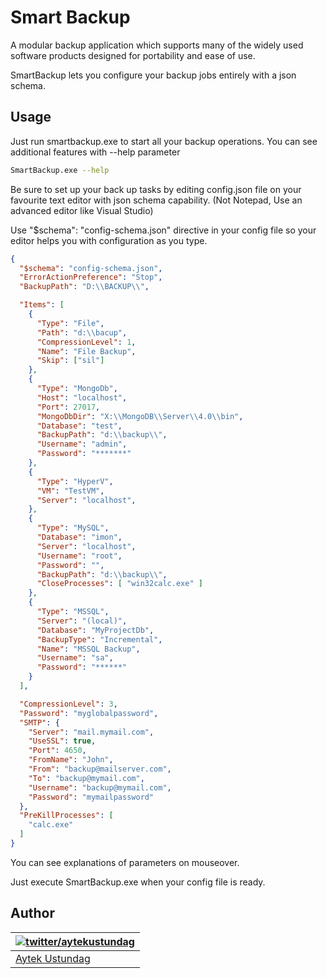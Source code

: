 # Smart Backup

A modular backup application which supports many of the widely used software products designed for portability and ease of use.

SmartBackup lets you configure your backup jobs entirely with a json schema. 
## Usage

Just run smartbackup.exe to start all your backup operations. You can see additional features with --help parameter

```bash
SmartBackup.exe --help
```

Be sure to set up your back up tasks by editing config.json file on your favourite text editor with json schema capability. (Not Notepad, Use an advanced editor like Visual Studio)

Use "$schema": "config-schema.json" directive in your config file so your editor helps you with configuration as you type.

```json
{
  "$schema": "config-schema.json",
  "ErrorActionPreference": "Stop",
  "BackupPath": "D:\\BACKUP\\",

  "Items": [
    {
      "Type": "File",
      "Path": "d:\\bacup",
      "CompressionLevel": 1,
      "Name": "File Backup",
      "Skip": ["sil"]
    },
    {
      "Type": "MongoDb",
      "Host": "localhost",
      "Port": 27017,
      "MongoDbDir": "X:\\MongoDB\\Server\\4.0\\bin",
      "Database": "test",
      "BackupPath": "d:\\backup\\",
      "Username": "admin",
      "Password": "*******"
    },
    {
      "Type": "HyperV",
      "VM": "TestVM",
      "Server": "localhost",
    },
    {
      "Type": "MySQL",
      "Database": "imon",
      "Server": "localhost",
      "Username": "root",
      "Password": "",
      "BackupPath": "d:\\backup\\",
      "CloseProcesses": [ "win32calc.exe" ]
    },
    {
      "Type": "MSSQL",
      "Server": "(local)",
      "Database": "MyProjectDb",
      "BackupType": "Incremental",
      "Name": "MSSQL Backup",
      "Username": "sa",
      "Password": "******"
    }
  ],

  "CompressionLevel": 3,
  "Password": "myglobalpassword",
  "SMTP": {
    "Server": "mail.mymail.com",
    "UseSSL": true,
    "Port": 4650,
    "FromName": "John",
    "From": "backup@mailserver.com",
    "To": "backup@mymail.com",
    "Username": "backup@mymail.com",
    "Password": "mymailpassword"
  },
  "PreKillProcesses": [
    "calc.exe"
  ] 
}

```

You can see explanations of parameters on mouseover.

Just execute SmartBackup.exe when your config file is ready.

## Author

| [![twitter/aytekustundag](https://gravatar.com/avatar/06cc721135e469d84995ec9bf550c645?s=70)](https://twitter.com/aytekustundag "Follow @aytekustundag on Twitter") |
|---|
| [Aytek Ustundag](https://www.aytekustundag.com/) |

